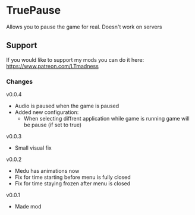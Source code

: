 # TruePause
Allows you to pause the game for real. Doesn't work on servers 

## Support
If you would like to support my mods you can do it here:
https://www.patreon.com/LTmadness

### Changes
v0.0.4
- Audio is paused when the game is paused
- Added new configuration:
	* When selecting diffrent application while game is running game will be pause (if set to true)

v0.0.3
- Small visual fix

v0.0.2
- Medu has animations now
- Fix for time starting before menu is fully closed
- Fix for time staying frozen after menu is closed

v0.0.1
- Made mod
